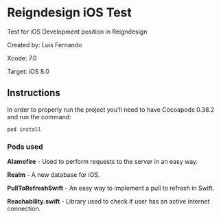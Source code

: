 # Reigndesign iOS Test

Test for iOS Development position in Reigndesign

Created by: Luis Fernando

Xcode: 7.0

Target: iOS 8.0

## Instructions
In order to properly run the project you'll need to have Cocoapods 0.38.2 and run the command:
```
pod install
```

### Pods used
**Alamofire** - Used to perform requests to the server in an easy way.

**Realm** - A new database for iOS.

**PullToRefreshSwift** - An easy way to implement a pull to refresh in Swift.

**Reachability.swift** - Library used to check if user has an active internet connection.
